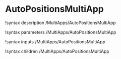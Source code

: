 <!-- MOOSE Documentation Stub: Remove this when content is added. -->

# AutoPositionsMultiApp
!syntax description /MultiApps/AutoPositionsMultiApp

!syntax parameters /MultiApps/AutoPositionsMultiApp

!syntax inputs /MultiApps/AutoPositionsMultiApp

!syntax children /MultiApps/AutoPositionsMultiApp
